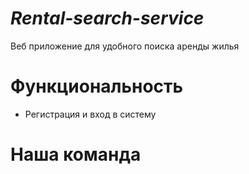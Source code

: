 # ***Rental-search-service***

Веб приложение для удобного поиска аренды жилья 


# Функциональность

* Регистрация и вход в систему


# Наша команда


